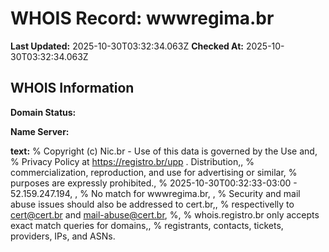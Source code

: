 # WHOIS Record: wwwregima.br

**Last Updated:** 2025-10-30T03:32:34.063Z
**Checked At:** 2025-10-30T03:32:34.063Z

## WHOIS Information

**Domain Status:** 

**Name Server:** 

**text:** % Copyright (c) Nic.br - Use of this data is governed by the Use and, % Privacy Policy at https://registro.br/upp . Distribution,, % commercialization, reproduction, and use for advertising or similar, % purposes are expressly prohibited., % 2025-10-30T00:32:33-03:00 - 52.159.247.194, , % No match for wwwregima.br, , % Security and mail abuse issues should also be addressed to cert.br,, % respectivelly to cert@cert.br and mail-abuse@cert.br, %, % whois.registro.br only accepts exact match queries for domains,, % registrants, contacts, tickets, providers, IPs, and ASNs.

